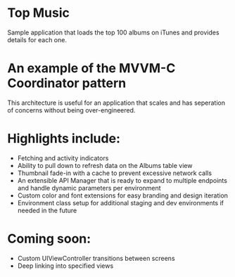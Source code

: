 # Top Music
Sample application that loads the top 100 albums on iTunes and provides details for each one.

# An example of the MVVM-C Coordinator pattern
This architecture is useful for an application that scales and has seperation of concerns without being over-engineered.

# Highlights include:
- Fetching and activity indicators
- Ability to pull down to refresh data on the Albums table view
- Thumbnail fade-in with a cache to prevent excessive network calls
- An extensible API Manager that is ready to expand to multiple endpoints and handle dynamic parameters per environment
- Custom color and font extensions for easy branding and design iteration
- Environment class setup for additional staging and dev environments if needed in the future

# Coming soon:
- Custom UIViewController transitions between screens
- Deep linking into specified views

